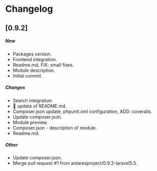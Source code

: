 # Changelog


## [0.9.2]

##### New

* Packages version. 
* Frontend integration. 
* Readme.md, FIX: small fixes. 
* Module description. 
* Initial commit. 

##### Changes

* Search integration. 
* :book: update of README.md. 
* Composer.json update, phpunit.xml configuration, ADD: coveralls. 
* Update composer.json. 
* Module preview. 
* Composer.json - description of module. 
* Readme.md. 

##### Other

* Update composer.json. 
* Merge pull request #1 from antaresproject/0.9.2-laravel5.5. 

